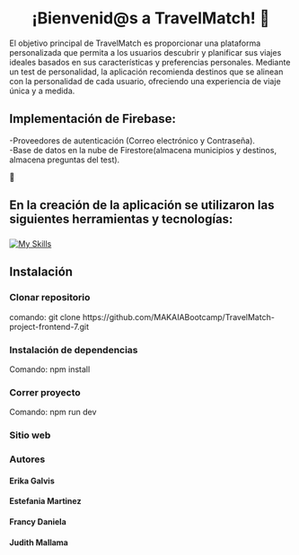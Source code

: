 <h1 align="center"> ¡Bienvenid@s a TravelMatch! 👋  </h1>

<p>El objetivo principal de TravelMatch es proporcionar una plataforma personalizada que permita a los usuarios descubrir y planificar sus viajes ideales basados en sus características y preferencias personales. Mediante un test de personalidad, la aplicación recomienda destinos que se alinean con la personalidad de cada usuario, ofreciendo una experiencia de viaje única y a medida.</p>

<h2> Implementación de Firebase: </h2>
<p>-Proveedores de autenticación (Correo electrónico y Contraseña).<br>
-Base de datos en la nube de Firestore(almacena municipios y destinos, almacena preguntas del test).</p>

🌱 <h2 align="left">En la creación de la aplicación se utilizaron las siguientes herramientas y tecnologías:</h2>

###

[![My Skills](https://skillicons.dev/icons?i=git,github,js,html,css,sass,react,vite,firebase)](https://skillicons.dev)

###

<h2>Instalación</h2>
<h3>Clonar repositorio</h3>
<P> comando: git clone https://github.com/MAKAIABootcamp/TravelMatch-project-frontend-7.git </P>

<h3>Instalación de dependencias</h3>
<p> Comando: npm install</p>
<h3>Correr proyecto</h3>
<p> Comando: npm run dev</p>
<h3>Sitio web</h3>
<h3>Autores</h3>
<h4>Erika Galvis</h4>
<h4>Estefania Martinez</h4>
<h4>Francy Daniela</h4>
<h4>Judith Mallama</h4>

